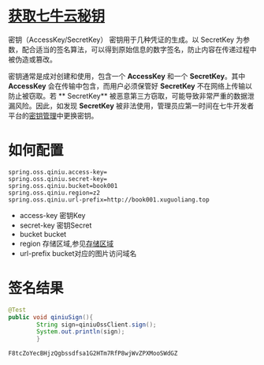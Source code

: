 # [获取七牛云秘钥](https://portal.qiniu.com/user/key)

密钥（AccessKey/SecretKey） 密钥用于几种凭证的生成。以 SecretKey 为参数，配合适当的签名算法，可以得到原始信息的数字签名，防止内容在传递过程中被伪造或篡改。

密钥通常是成对创建和使用，包含一个 **AccessKey** 和一个 **SecretKey**。其中 **AccessKey** 会在传输中包含，而用户必须保管好 **SecretKey** 不在网络上传输以防止被窃取。若 **
SecretKey** 被恶意第三方窃取，可能导致非常严重的数据泄漏风险。因此，如发现 **SecretKey**
被非法使用，管理员应第一时间在七牛开发者平台的[密钥管理](https://portal.qiniu.com/user/key)中更换密钥。

# 如何配置

```properties
spring.oss.qiniu.access-key=
spring.oss.qiniu.secret-key=
spring.oss.qiniu.bucket=book001
spring.oss.qiniu.region=z2
spring.oss.qiniu.url-prefix=http://book001.xuguoliang.top
```

- access-key 密钥Key
- secret-key 密钥Secret
- bucket bucket
- region 存储区域,参见[存储区域](https://developer.qiniu.com/kodo/1671/region-endpoint-fq)
- url-prefix bucket对应的图片访问域名

# 签名结果

```java
@Test
public void qiniuSign(){
        String sign=qiniuOssClient.sign();
        System.out.println(sign);
        }
```

```text
F8tcZoYecBHjzQgbssdfsa1G2HTm7RfP8wjWvZPXMooSWdGZ
```